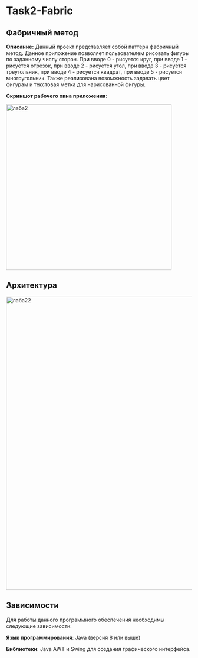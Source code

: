 # Task2-Fabric
## Фабричный метод
**Описание:** Данный проект представляет собой паттерн фабричный метод. Данное приложение позволяет пользователем рисовать фигуры по заданному числу сторон. При  вводе 0 - рисуется круг, при вводе 1 - рисуется отрезок, при вводе 2 - рисуется угол,
при вводе 3 - рисуется треугольник, при вводе 4 - рисуется квадрат, при вводе 5 - рисуется многоугольник. Также реализована возомжность задавать цвет фигурам и текстовая метка для нарисованной фигуры.


**Скриншот рабочего окна приложения**:

<img width="449" alt="лаба2" src="https://github.com/user-attachments/assets/65e794f2-7a07-4058-825f-2b1b98d4b70f" />



## Архитектура
<img width="795" alt="лаба22" src="https://github.com/user-attachments/assets/1b875fa7-806a-44e4-84fa-9a032b8f4b96" />


## Зависимости
Для работы данного программного обеспечения необходимы следующие зависимости:

**Язык программирования**: Java (версия 8 или выше)

**Библиотеки**: Java AWT и Swing для создания графического интерфейса.
